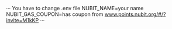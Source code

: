 ···
  You have to change .env file
    NUBIT_NAME=your name
    NUBIT_GAS_COUPON=has coupon from www.points.nubit.org/#/?invite=M1kKP
···
